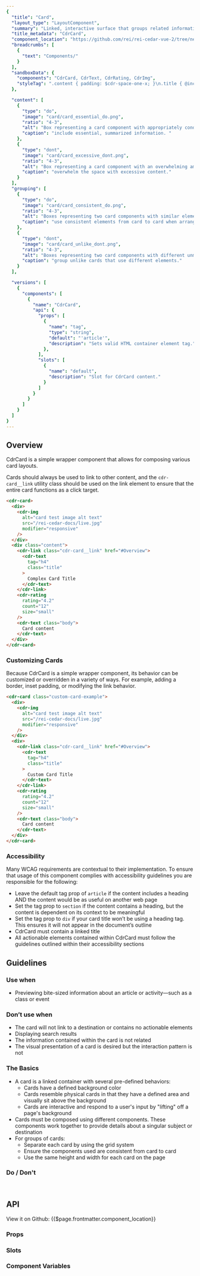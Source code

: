 ```yaml
---
{
  "title": "Card",
  "layout_type": "LayoutComponent",
  "summary": "Linked, interactive surface that groups related information and/or actions associated with a singular subject or destination.",
  "title_metadata": "CdrCard",
  "component_location": "https://github.com/rei/rei-cedar-vue-2/tree/next/src/components/card",
  "breadcrumbs": [
    {
      "text": "Components/"
    }
  ],
  "sandboxData": {
    "components": "CdrCard, CdrText, CdrRating, CdrImg",
    "styleTag": ".content { padding: $cdr-space-one-x; }\n.title { @include cdr-text-heading-serif-500; }\n.body { @include cdr-text-body-300; }"
  },

  "content": [
    {
      "type": "do",
      "image": "card/card_essential_do.png",
      "ratio": "4-3",
      "alt": "Box representing a card component with appropriately condensed content.",
      "caption": "include essential, summarized information. "
    },
    {
      "type": "dont",
      "image": "card/card_excessive_dont.png",
      "ratio": "4-3",
      "alt": "Box representing a card component with an overwhelming amount of content.",
      "caption": "overwhelm the space with excessive content."
    }
  ],
  "grouping": [
    {
      "type": "do",
      "image": "card/card_consistent_do.png",
      "ratio": "4-3",
      "alt": "Boxes representing two card components with similar elements.",
      "caption": "use consistent elements from card to card when arranged in groups."
    },
    {
      "type": "dont",
      "image": "card/card_unlike_dont.png",
      "ratio": "4-3",
      "alt": "Boxes representing two card components with different unmatched elements.",
      "caption": "group unlike cards that use different elements."
    }
  ],

  "versions": [
    {
      "components": [
        {
          "name": "CdrCard",
          "api": {
            "props": [
              {
                "name": "tag",
                "type": "string",
                "default": "'article'",
                "description": "Sets valid HTML container element tag."
              },
            ],
            "slots": [
              {
                "name": "default",
                "description": "Slot for CdrCard content."
              }
            ]
          }
        }
      ]
    }
  ]
}
---
```


<cdr-doc-table-of-contents-shell parentSelector="h2" childSelector="h3">

## Overview

CdrCard is a simple wrapper component that allows for composing various card layouts.

Cards should always be used to link to other content, and the `cdr-card__link` utility class should be used on the link element to ensure that the entire card functions as a click target.

<cdr-doc-example-code-pair :repository-href="$page.frontmatter.component_location"
:sandbox-data="$page.frontmatter.sandboxData" >

```html
<cdr-card>
  <div>
    <cdr-img
      alt="card test image alt text"
      src="/rei-cedar-docs/live.jpg"
      modifier="responsive"
    />
  </div>
  <div class="content">
    <cdr-link class="cdr-card__link" href="#Overview">
      <cdr-text
        tag="h4"
        class="title"
      >
        Complex Card Title
      </cdr-text>
    </cdr-link>
    <cdr-rating
      rating="4.2"
      count="12"
      size="small"
    />
    <cdr-text class="body">
      Card content
    </cdr-text>
  </div>
</cdr-card>
```
</cdr-doc-example-code-pair>

### Customizing Cards

Because CdrCard is a simple wrapper component, its behavior can be customized or overridden in a variety of ways. For example, adding a border, inset padding, or modifying the link behavior.

<cdr-doc-example-code-pair :repository-href="$page.frontmatter.component_location"
:sandbox-data="Object.assign({}, $page.frontmatter.sandboxData, {styleTag: '.custom-card-example {border: 1px solid $cdr-color-border-primary; padding: $cdr-space-inset-one-x;} .custom-card-example .cdr-card__link {&:hover {color: $cdr-color-text-sale !important;}}'})" >

```html
<cdr-card class="custom-card-example">
  <div>
    <cdr-img
      alt="card test image alt text"
      src="/rei-cedar-docs/live.jpg"
      modifier="responsive"
    />
  </div>
  <div>
    <cdr-link class="cdr-card__link" href="#Overview">
      <cdr-text
        tag="h4"
        class="title"
      >
        Custom Card Title
      </cdr-text>
    </cdr-link>
    <cdr-rating
      rating="4.2"
      count="12"
      size="small"
    />
    <cdr-text class="body">
      Card content
    </cdr-text>
  </div>
</cdr-card>
```
</cdr-doc-example-code-pair>

### Accessibility

Many WCAG requirements are contextual to their implementation. To ensure that usage of this component complies with accessibility guidelines you are responsible for the following:

- Leave the default tag prop of `article` if the content includes a heading AND the content would be as useful on another web page
- Set the tag prop to `section` if the content contains a heading, but the content is dependent on its context to be meaningful
- Set the tag prop to `div` if your card title won’t be using a heading tag. This ensures it will not appear in the document’s outline
- CdrCard must contain a linked title
- All actionable elements contained within CdrCard must follow the guidelines outlined within their accessibility sections

## Guidelines

### Use when
- Previewing bite-sized information about an article or activity—such as a class or event

### Don’t use when
- The card will not link to a destination or contains no actionable elements
- Displaying search results
- The information contained within the card is not related
- The visual presentation of a card is desired but the interaction pattern is not

### The Basics
- A card is a linked container with several pre-defined behaviors:
    - Cards have a defined background color
    - Cards resemble physical cards in that they have a defined area and visually sit above the background
    - Cards are interactive and respond to a user's input by "lifting" off a page's background
- Cards must be composed using different components. These components work together to provide details about a singular subject or destination
- For groups of cards:
    - Separate each card by using the grid system
    - Ensure the components used are consistent from card to card
    - Use the same height and width for each card on the page

### Do / Don't

<do-dont :examples="$page.frontmatter.content" />

<br />

<do-dont :examples="$page.frontmatter.grouping" />

## API

<cdr-icon class="cdr-doc-code-snippet__action-icon" use="#brand-github"/> View it on Github: 
<cdr-link :href="$page.frontmatter.component_location">{{$page.frontmatter.component_location}}</cdr-link>

### Props

<cdr-doc-api type="prop" :api-data="$page.frontmatter.versions[0].components[0].api.props" />

### Slots

<cdr-doc-api type="slot" :api-data="$page.frontmatter.versions[0].components[0].api.slots" />

### Component Variables

<cdr-doc-comp-vars name="CdrCard"/>

</cdr-doc-table-of-contents-shell>
